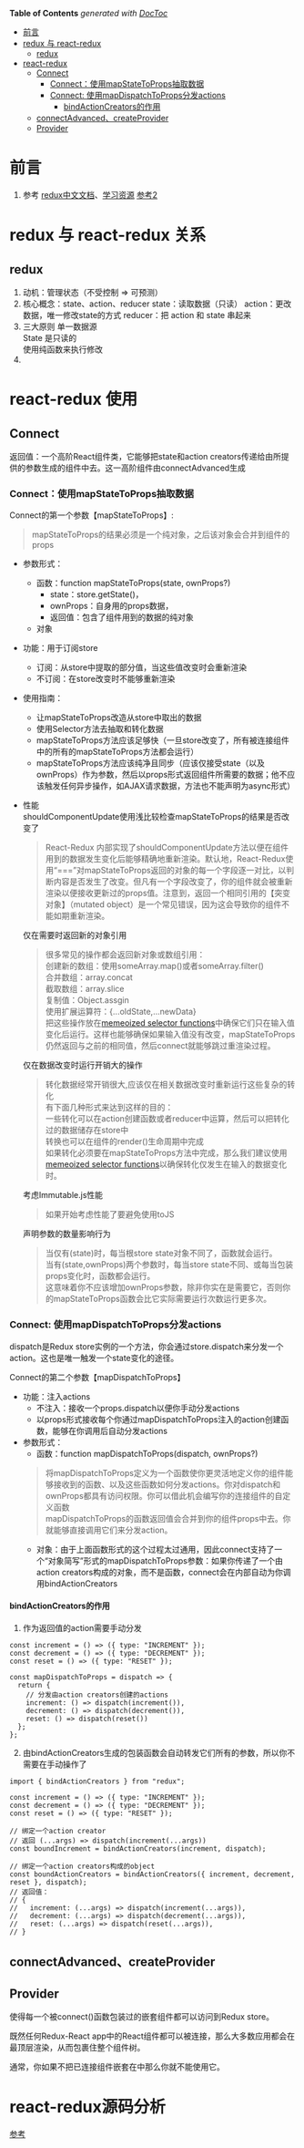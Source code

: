 <!-- START doctoc generated TOC please keep comment here to allow auto update -->
<!-- DON'T EDIT THIS SECTION, INSTEAD RE-RUN doctoc TO UPDATE -->
**Table of Contents**  *generated with [DocToc](https://github.com/thlorenz/doctoc)*

- [前言](#%E5%89%8D%E8%A8%80)
- [redux 与 react-redux](#redux-%E4%B8%8E-react-redux)
  - [redux](#redux)
- [react-redux](#react-redux)
  - [Connect](#connect)
    - [Connect：使用mapStateToProps抽取数据](#connect%E4%BD%BF%E7%94%A8mapstatetoprops%E6%8A%BD%E5%8F%96%E6%95%B0%E6%8D%AE)
    - [Connect: 使用mapDispatchToProps分发actions](#connect-%E4%BD%BF%E7%94%A8mapdispatchtoprops%E5%88%86%E5%8F%91actions)
      - [bindActionCreators的作用](#bindactioncreators%E7%9A%84%E4%BD%9C%E7%94%A8)
  - [connectAdvanced、createProvider](#connectadvancedcreateprovider)
  - [Provider](#provider)

<!-- END doctoc generated TOC please keep comment here to allow auto update -->



# 前言
1. 参考
[redux中文文档](http://cn.redux.js.org/docs/react-redux/api.html)、[学习资源](http://cn.redux.js.org/docs/introduction/LearningResources.html)
[参考2](https://segmentfault.com/a/1190000017064759) 


# redux 与 react-redux 关系
## redux
1. 动机：管理状态（不受控制 => 可预测）
2. 核心概念：state、action、reducer
    state：读取数据（只读）
    action：更改数据，唯一修改state的方式
    reducer：把 action 和 state 串起来
3. 三大原则
    单一数据源<br/>
    State 是只读的<br/>
    使用纯函数来执行修改<br/>
4.  



# react-redux 使用

## Connect
返回值：一个高阶React组件类，它能够把state和action creators传递给由所提供的参数生成的组件中去。这一高阶组件由connectAdvanced生成
### Connect：使用mapStateToProps抽取数据
Connect的第一个参数【mapStateToProps】:<br/>
>mapStateToProps的结果必须是一个纯对象，之后该对象会合并到组件的props
- 参数形式：
    - 函数：function mapStateToProps(state, ownProps?)
        - state：store.getState()，
        - ownProps：自身用的props数据，
        - 返回值：包含了组件用到的数据的纯对象
    - 对象
- 功能：用于订阅store
    - 订阅：从store中提取的部分值，当这些值改变时会重新渲染
    - 不订阅：在store改变时不能够重新渲染
- 使用指南：
    - 让mapStateToProps改造从store中取出的数据
    - 使用Selector方法去抽取和转化数据
    - mapStateToProps方法应该足够快（一旦store改变了，所有被连接组件中的所有的mapStateToProps方法都会运行）
    - mapStateToProps方法应该纯净且同步（应该仅接受state（以及ownProps）作为参数，然后以props形式返回组件所需要的数据；他不应该触发任何异步操作，如AJAX请求数据，方法也不能声明为async形式）
- 性能    
    shouldComponentUpdate使用浅比较检查mapStateToProps的结果是否改变了<br/>
    >React-Redux 内部实现了shouldComponentUpdate方法以便在组件用到的数据发生变化后能够精确地重新渲染。默认地，React-Redux使用“===”对mapStateToProps返回的对象的每一个字段逐一对比，以判断内容是否发生了改变。但凡有一个字段改变了，你的组件就会被重新渲染以便接收更新过的props值。注意到，返回一个相同引用的【突变对象】（mutated object）是一个常见错误，因为这会导致你的组件不能如期重新渲染。
    
    仅在需要时返回新的对象引用<br/>
    >很多常见的操作都会返回新对象或数组引用：<br/>
     创建新的数组：使用someArray.map()或者someArray.filter()<br/>
     合并数组：array.concat<br/>
     截取数组：array.slice<br/>
     复制值：Object.assgin<br/>
     使用扩展运算符：{...oldState,...newData}<br/>
     把这些操作放在[memeoized selector functions](https://react-redux.js.org/using-react-redux/connect-mapstate)中确保它们只在输入值变化后运行。这样也能够确保如果输入值没有改变，mapStateToProps仍然返回与之前的相同值，然后connect就能够跳过重渲染过程。
     
     仅在数据改变时运行开销大的操作<br/>
     >转化数据经常开销很大,应该仅在相关数据改变时重新运行这些复杂的转化<br/>
     有下面几种形式来达到这样的目的：<br/>
     一些转化可以在action创建函数或者reducer中运算，然后可以把转化过的数据储存在store中<br/>
     转换也可以在组件的render()生命周期中完成<br/>
     如果转化必须要在mapStateToProps方法中完成，那么我们建议使用[memeoized selector functions](https://react-redux.js.org/using-react-redux/connect-mapstate)以确保转化仅发生在输入的数据变化时。<br/>
     
     考虑Immutable.js性能<br/>
     >如果开始考虑性能了要避免使用toJS
     
     声明参数的数量影响行为<br/>
     >当仅有(state)时，每当根store state对象不同了，函数就会运行。 <br/>
      当有(state,ownProps)两个参数时，每当store state不同、或每当包装props变化时，函数都会运行。 <br/>
      这意味着你不应该增加ownProps参数，除非你实在是需要它，否则你的mapStateToProps函数会比它实际需要运行次数运行更多次。<br/>


### Connect: 使用mapDispatchToProps分发actions
dispatch是Redux store实例的一个方法，你会通过store.dispatch来分发一个action。这也是唯一触发一个state变化的途径。

Connect的第二个参数【mapDispatchToProps】<br/>
- 功能：注入actions
    - 不注入：接收一个props.dispatch以便你手动分发actions
    - 以props形式接收每个你通过mapDispatchToProps注入的action创建函数，能够在你调用后自动分发actions
- 参数形式：
    - 函数：function mapDispatchToProps(dispatch, ownProps?)
    >将mapDispatchToProps定义为一个函数使你更灵活地定义你的组件能够接收到的函数、以及这些函数如何分发actions。你对dispatch和ownProps都具有访问权限。你可以借此机会编写你的连接组件的自定义函数<br/>
    mapDispatchToProps的函数返回值会合并到你的组件props中去。你就能够直接调用它们来分发action。
    - 对象：由于上面函数形式的这个过程太过通用，因此connect支持了一个“对象简写”形式的mapDispatchToProps参数：如果你传递了一个由action creators构成的对象，而不是函数，connect会在内部自动为你调用bindActionCreators
    
    
#### bindActionCreators的作用
1. 作为返回值的action需要手动分发
```
const increment = () => ({ type: "INCREMENT" });
const decrement = () => ({ type: "DECREMENT" });
const reset = () => ({ type: "RESET" });

const mapDispatchToProps = dispatch => {
  return {
    // 分发由action creators创建的actions
    increment: () => dispatch(increment()),
    decrement: () => dispatch(decrement()),
    reset: () => dispatch(reset())
  };
};
```

2. 由bindActionCreators生成的包装函数会自动转发它们所有的参数，所以你不需要在手动操作了
```
import { bindActionCreators } from "redux";

const increment = () => ({ type: "INCREMENT" });
const decrement = () => ({ type: "DECREMENT" });
const reset = () => ({ type: "RESET" });

// 绑定一个action creator
// 返回 (...args) => dispatch(increment(...args))
const boundIncrement = bindActionCreators(increment, dispatch);

// 绑定一个action creators构成的object
const boundActionCreators = bindActionCreators({ increment, decrement, reset }, dispatch);
// 返回值：
// {
//   increment: (...args) => dispatch(increment(...args)),
//   decrement: (...args) => dispatch(decrement(...args)),
//   reset: (...args) => dispatch(reset(...args)),
// }
```

## connectAdvanced、createProvider

## Provider
<Provider/>使得每一个被connect()函数包装过的嵌套组件都可以访问到Redux store。

既然任何Redux-React app中的React组件都可以被连接，那么大多数应用都会在最顶层渲染<Provider>，从而包裹住整个组件树。

通常，你如果不把已连接组件嵌套在<Provider>中那么你就不能使用它。


# react-redux源码分析
[参考](https://juejin.im/post/59cb5eba5188257e84671aca)